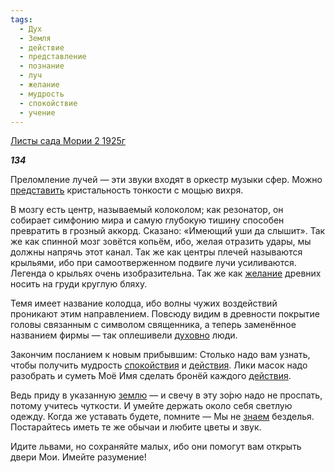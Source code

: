 ```yaml
---
tags:
  - Дух
  - Земля
  - действие
  - представление
  - познание
  - луч
  - желание
  - мудрость
  - спокойствие
  - учение
---
```

[Листы сада Мории 2 1925г](https://127.0.0.1:4002/agni/1925)

___134___

Преломление лучей — эти звуки входят в оркестр музыки сфер. Можно [представить](../../../tags/#представление) кристальность тонкости с мощью вихря.   

В мозгу есть центр, называемый колоколом; как резонатор, он собирает симфонию мира и самую глубокую тишину способен превратить в грозный аккорд. Сказано: «Имеющий уши да слышит». Так же как спинной мозг зовётся копьём, ибо, желая отразить удары, мы должны напрячь этот канал. Так же как центры плечей называются крыльями, ибо при самоотверженном подвиге лучи усиливаются. Легенда о крыльях очень изобразительна. Так же как [желание](../../../tags/#желание) древних носить на груди круглую бляху.   

Темя имеет название колодца, ибо волны чужих воздействий проникают этим направлением. Повсюду видим в древности покрытие головы связанным с символом священника, а теперь заменённое названием фирмы — так оплешивели [духовно](../../../tags/#Дух) люди.   

Закончим посланием к новым прибывшим: Столько надо вам узнать, чтобы получить мудрость [спокойствия](../../../tags/#спокойствие) и [действия](../../../tags/#действие). Лики масок надо разобрать и суметь Моё Имя сделать бронёй каждого [действия](../../../tags/#действие).   

Ведь приду в указанную [землю](../../../tags/#Земля) — и свечу в эту зо́рю надо не проспать, потому учитесь чуткости. И умейте держать около себя светлую одежду. Когда же уставать будете, помните — Мы не [знаем](../../../tags/#познание) безделья. Постарайтесь иметь те же обычаи и любите цветы и звук.   

Идите львами, но сохраняйте малых, ибо они помогут вам открыть двери Мои. Имейте разумение!   


